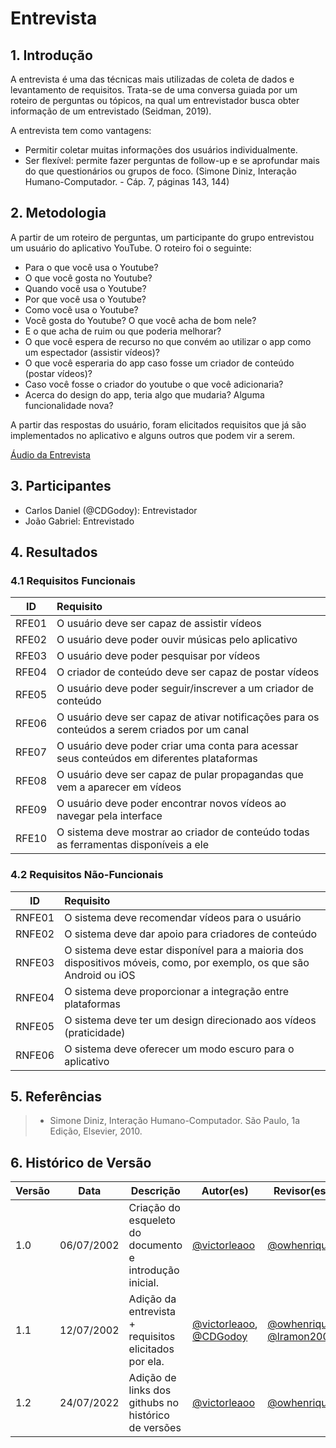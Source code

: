 # Entrevista

## 1. Introdução
A entrevista é uma das técnicas mais utilizadas de coleta de dados e levantamento de requisitos. Trata-se de uma conversa guiada por um roteiro de perguntas ou tópicos, na qual um entrevistador busca obter informação de um entrevistado (Seidman, 2019).

A entrevista tem como vantagens:

- Permitir coletar muitas informações dos usuários individualmente.
- Ser flexível: permite fazer perguntas de follow-up e se aprofundar mais do que questionários ou grupos de foco.
(Simone Diniz, Interação Humano-Computador. - Cáp. 7, páginas 143, 144)

## 2. Metodologia
A partir de um roteiro de perguntas, um participante do grupo entrevistou um usuário do aplicativo YouTube. O roteiro foi o seguinte:

- Para o que você usa o Youtube?
- O que você gosta no Youtube?
- Quando você usa o Youtube?
- Por que você usa o Youtube?
- Como você usa o Youtube?
- Você gosta do Youtube? O que você acha de bom nele?
- E o que acha de ruim ou que poderia melhorar?
- O que você espera de recurso no que convém ao utilizar o app como um espectador (assistir vídeos)?
- O que você esperaria do app caso fosse um criador de conteúdo (postar vídeos)?
- Caso você fosse o criador do youtube o que você adicionaria?
- Acerca do design do app, teria algo que mudaria? Alguma funcionalidade nova?

A partir das respostas do usuário, foram elicitados requisitos que já são implementados no aplicativo e alguns outros que podem vir a serem.

[Áudio da Entrevista](https://user-images.githubusercontent.com/33530818/178569542-d2e32903-021d-424a-bdd0-fb63df893b2f.mp4)

## 3. Participantes

- Carlos Daniel (@CDGodoy): Entrevistador
- João Gabriel: Entrevistado

## 4. Resultados
### 4.1 Requisitos Funcionais
| ID    | Requisito |
| :-:   | :-------- |
| RFE01 | O usuário deve ser capaz de assistir vídeos |
| RFE02 | O usuário deve poder ouvir músicas pelo aplicativo |
| RFE03 | O usuário deve poder pesquisar por vídeos |
| RFE04 | O criador de conteúdo deve ser capaz de postar vídeos |
| RFE05 | O usuário deve poder seguir/inscrever a um criador de conteúdo |
| RFE06 | O usuário deve ser capaz de ativar notificações para os conteúdos a serem criados por um canal |
| RFE07 | O usuário deve poder criar uma conta para acessar seus conteúdos em diferentes plataformas |
| RFE08 | O usuário deve ser capaz de pular propagandas que vem a aparecer em vídeos |
| RFE09 | O usuário deve poder encontrar novos vídeos ao navegar pela interface |
| RFE10 | O sistema deve mostrar ao criador de conteúdo todas as ferramentas disponíveis a ele |

### 4.2 Requisitos Não-Funcionais
| ID     | Requisito | 
| :-:    | :-------- |
| RNFE01 | O sistema deve recomendar vídeos para o usuário |
| RNFE02 | O sistema deve dar apoio para criadores de conteúdo |
| RNFE03 | O sistema deve estar disponível para a maioria dos dispositivos móveis, como, por exemplo, os que são Android ou iOS |
| RNFE04 | O sistema deve proporcionar a integração entre plataformas |
| RNFE05 | O sistema deve ter um design direcionado aos vídeos (praticidade) |
| RNFE06 | O sistema deve oferecer um modo escuro para o aplicativo |

## 5. Referências
> - Simone Diniz, Interação Humano-Computador. São Paulo, 1a Edição, Elsevier, 2010.

## 6. Histórico de Versão
| Versão | Data | Descrição | Autor(es) | Revisor(es) |
| ------ | ---- | --------- | --------- | ----------- |
| 1.0    | 06/07/2002 | Criação do esqueleto do documento e introdução inicial. | <a href="https://github.com/victorleaoo">@victorleaoo</a> | <a href="https://github.com/owhenrique">@owhenrique</a> |
| 1.1    | 12/07/2002 | Adição da entrevista + requisitos elicitados por ela. | <a href="https://github.com/victorleaoo">@victorleaoo</a>, <a href="https://github.com/CDGodoy">@CDGodoy</a> | <a href="https://github.com/owhenrique">@owhenrique</a>, <a href="https://github.com/lramon2001">@lramon2001</a> |
| 1.2    | 24/07/2022 | Adição de links dos githubs no histórico de versões | <a href="https://github.com/victorleaoo">@victorleaoo</a> | <a href="https://github.com/owhenrique">@owhenrique</a> |
